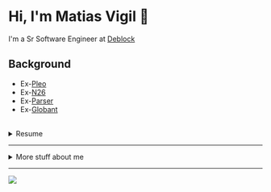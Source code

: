 # Hi, I'm Matias Vigil 👋

I'm a Sr Software Engineer at [Deblock](https://deblock.com/)


## Background
- Ex-[Pleo](https://www.pleo.io/)
- Ex-[N26](https://n26.com/) 
- Ex-[Parser](https://parserdigital.com/)
- Ex-[Globant](https://www.globant.com/)

</br>
<details><summary>Resume</summary>
  ...
  under construction
  ...
</details>

---

<details>
<summary>
  More stuff about me
</summary>
  
## What I do
I do architectural software design. I do high quality backend software. I do bbqs.

## Stack
- JVM Languages (Java, Kotlin)
- Kafka, SQS, SNS, RabbitMQ
- Spring, Guice
- Datadog, Sumo Logic, Kibana
- AWS
- Docker, Kubernetes
- PostgreSQL, SQL Server, MySQL, ...
- ...

## Interested in
- Backend related topics
- Non blocking architectures
- Concurrency at thread and multi instance level
- Payments & Fintech in general
  
## Who am I?
I am a father. I am from Argentina. I live in Barcelona, Spain. My pronouns are he,his.


## Languages 🌐

| Language | Proficiency |
| -------- | ----------- |
| English  | C1          |
| Spanish  | Native      |


</details>

---
 
[<img src="https://img.shields.io/badge/LinkedIn-0077B5?style=for-the-badge&logo=linkedin&logoColor=white" /> ](https://www.linkedin.com/in/matiasvigil/en)


<!--
**matiasvigil/matiasvigil** is a ✨ _special_ ✨ repository because its `README.md` (this file) appears on your GitHub profile.

Here are some ideas to get you started:

- 🔭 I’m currently working on ...
- 🌱 I’m currently learning ...
- 👯 I’m looking to collaborate on ...
- 🤔 I’m looking for help with ...
- 💬 Ask me about ...
- 📫 How to reach me: ...
- 😄 Pronouns: ...
- ⚡ Fun fact: ...
-->
